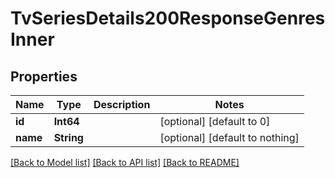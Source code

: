 # TvSeriesDetails200ResponseGenresInner


## Properties
Name | Type | Description | Notes
------------ | ------------- | ------------- | -------------
**id** | **Int64** |  | [optional] [default to 0]
**name** | **String** |  | [optional] [default to nothing]


[[Back to Model list]](../README.md#models) [[Back to API list]](../README.md#api-endpoints) [[Back to README]](../README.md)


